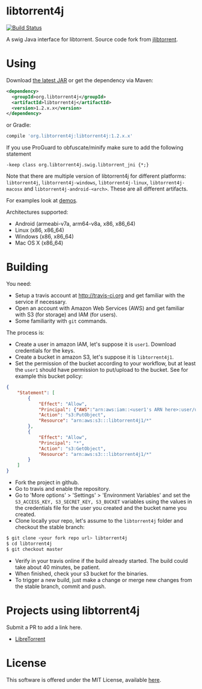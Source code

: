 libtorrent4j
=====================

[![Build Status](https://travis-ci.com/aldenml/libtorrent4j.svg?branch=master)](https://travis-ci.com/aldenml/libtorrent4j)

A swig Java interface for libtorrent. Source code fork from [jlibtorrent](https://github.com/frostwire/frostwire-jlibtorrent).

Using
========

Download [the latest JAR](https://search.maven.org/classic/remote_content?g=org.libtorrent4j&a=libtorrent4j&v=LATEST) or get the dependency via Maven:
```xml
<dependency>
  <groupId>org.libtorrent4j</groupId>
  <artifactId>libtorrent4j</artifactId>
  <version>1.2.x.x</version>
</dependency>
```
or Gradle:
```groovy
compile 'org.libtorrent4j:libtorrent4j:1.2.x.x'
```

If you use ProGuard to obfuscate/minify make sure to add the following statement

`-keep class org.libtorrent4j.swig.libtorrent_jni {*;}`


Note that there are multiple version of libtorrent4j for different platforms: `libtorrent4j`, `libtorrent4j-windows`, `libtorrent4j-linux`, `libtorrent4j-macosx` and `libtorrent4j-android-<arch>`. These are all different artifacts.

For examples look at [demos](https://github.com/aldenml/libtorrent4j/tree/master/src/test/java/org/libtorrent4j/demo).

Architectures supported:

- Android (armeabi-v7a, arm64-v8a, x86, x86_64)
- Linux (x86, x86_64)
- Windows (x86, x86_64)
- Mac OS X (x86_64)

Building
========

You need:

- Setup a travis account at http://travis-ci.org and get familiar with
the service if necessary.
- Open an account with Amazon Web Services (AWS) and get familiar with
S3 (for storage) and IAM (for users).
- Some familiarity with `git` commands.

The process is:

- Create a user in amazon IAM, let's suppose it is `user1`. Download
credentials for the keys.
- Create a bucket in amazon S3, let's suppose it is `libtorrent4j1`.
- Set the permission of the bucket according to your workflow, but at
least the `user1` should have permission to put/upload to the bucket.
See for example this bucket policy:
```json
{
	"Statement": [
		{
			"Effect": "Allow",
			"Principal": {"AWS":"arn:aws:iam::<user1's ARN here>:user/user1"},
			"Action": "s3:PutObject",
			"Resource": "arn:aws:s3:::libtorrent4j1/*"
		},
		{
			"Effect": "Allow",
			"Principal": "*",
			"Action": "s3:GetObject",
			"Resource": "arn:aws:s3:::libtorrent4j1/*"
		}
	]
}
```
- Fork the project in github.
- Go to travis and enable the repository.
- Go to 'More options' > 'Settings' > 'Environment Variables' and set the
`S3_ACCESS_KEY, S3_SECRET_KEY, S3_BUCKET` variables using the values in the
credentials file for the user you created and the bucket name you created.
- Clone locally your repo, let's assume to the `libtorrent4j` folder and
checkout the stable branch:
```bash
$ git clone <your fork repo url> libtorrent4j
$ cd libtorrent4j
$ git checkout master
```
- Verify in your travis online if the build already started. The build
 could take about 40 minutes, be patient.
- When finished, check your s3 bucket for the binaries.
- To trigger a new build, just make a change or merge new changes from
 the stable branch, commit and push.

Projects using libtorrent4j
==========================
Submit a PR to add a link here.
 - [LibreTorrent](https://gitlab.com/proninyaroslav/libretorrent)

License
========

This software is offered under the MIT License, available [here](LICENSE.md).
